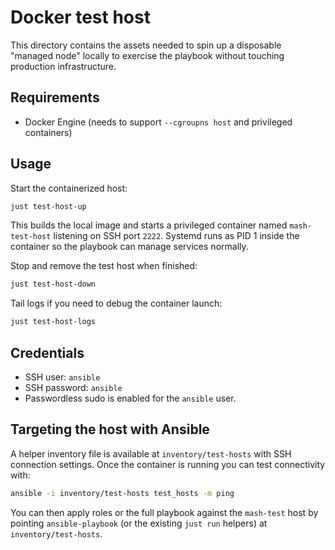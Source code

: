 # Docker test host

This directory contains the assets needed to spin up a disposable "managed node" locally to exercise the playbook without touching production infrastructure.

## Requirements

- Docker Engine (needs to support `--cgroupns host` and privileged containers)

## Usage

Start the containerized host:

```sh
just test-host-up
```

This builds the local image and starts a privileged container named `mash-test-host` listening on SSH port `2222`. Systemd runs as PID 1 inside the container so the playbook can manage services normally.

Stop and remove the test host when finished:

```sh
just test-host-down
```

Tail logs if you need to debug the container launch:

```sh
just test-host-logs
```

## Credentials

- SSH user: `ansible`
- SSH password: `ansible`
- Passwordless sudo is enabled for the `ansible` user.

## Targeting the host with Ansible

A helper inventory file is available at `inventory/test-hosts` with SSH connection settings. Once the container is running you can test connectivity with:

```sh
ansible -i inventory/test-hosts test_hosts -m ping
```

You can then apply roles or the full playbook against the `mash-test` host by pointing `ansible-playbook` (or the existing `just run` helpers) at `inventory/test-hosts`.
